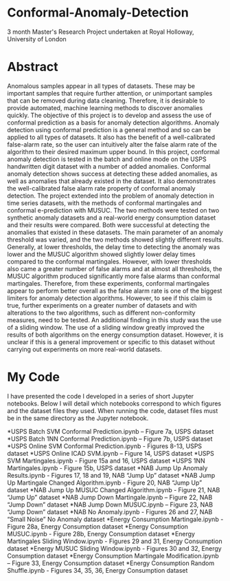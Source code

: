 # Conformal-Anomaly-Detection
3 month Master's Research Project undertaken at Royal Holloway, University of London

# Abstract
Anomalous samples appear in all types of datasets. These may be important samples
that require further attention, or unimportant samples that can be removed during
data cleaning. Therefore, it is desirable to provide automated, machine learning
methods to discover anomalies quickly. The objective of this project is to develop
and assess the use of conformal prediction as a basis for anomaly detection
algorithms. Anomaly detection using conformal prediction is a general method and
so can be applied to all types of datasets. It also has the benefit of a well-calibrated
false-alarm rate, so the user can intuitively alter the false alarm rate of the algorithm
to their desired maximum upper bound. In this project, conformal anomaly
detection is tested in the batch and online mode on the USPS handwritten digit
dataset with a number of added anomalies. Conformal anomaly detection shows
success at detecting these added anomalies, as well as anomalies that already existed
in the dataset. It also demonstrates the well-calibrated false alarm rate property of
conformal anomaly detection. The project extended into the problem of anomaly
detection in time series datasets, with the methods of conformal martingales and
conformal e-prediction with MUSUC. The two methods were tested on two
synthetic anomaly datasets and a real-world energy consumption dataset and their
results were compared. Both were successful at detecting the anomalies that existed
in these datasets. The main parameter of an anomaly threshold was varied, and the
two methods showed slightly different results. Generally, at lower thresholds, the
delay time to detecting the anomaly was lower and the MUSUC algorithm showed
slightly lower delay times compared to the conformal martingales. However, with
lower thresholds also came a greater number of false alarms and at almost all
thresholds, the MUSUC algorithm produced significantly more false alarms than
conformal martingales. Therefore, from these experiments, conformal martingales
appear to perform better overall as the false alarm rate is one of the biggest limiters
for anomaly detection algorithms. However, to see if this claim is true, further
experiments on a greater number of datasets and with alterations to the two
algorithms, such as different non-conformity measures, need to be tested. An
additional finding in this study was the use of a sliding window. The use of a sliding
window greatly improved the results of both algorithms on the energy consumption
dataset. However, it is unclear if this is a general improvement or specific to this
dataset without carrying out experiments on more real-world datasets. 

# My Code
I have presented the code I developed in a series of short Jupyter notebooks. Below
I will detail which notebooks correspond to which figures and the dataset files they used. 
When running the code, dataset files must be in the same directory as the Jupyter notebook. 

*USPS Batch SVM Conformal Prediction.ipynb – Figure 7a, USPS dataset
*USPS Batch 1NN Conformal Prediction.ipynb – Figure 7b, USPS dataset
*USPS Online SVM Conformal Prediction.ipynb - Figures 8-13, USPS dataset
*USPS Online ICAD SVM.ipynb – Figure 14, USPS dataset
*USPS SVM Martingales.ipynb - Figure 15a and 16, USPS dataset
*USPS 1NN Martingales.ipynb - Figure 15b, USPS dataset
*NAB Jump Up Anomaly Results.ipynb - Figures 17, 18 and 19, NAB “Jump Up”
dataset
*NAB Jump Up Martingale Changed Algorithm.ipynb - Figure 20, NAB “Jump Up”
dataset
*NAB Jump Up MUSUC Changed Algorithm.ipynb - Figure 21, NAB “Jump Up”
dataset
*NAB Jump Down Martingale.ipynb – Figure 22, NAB “Jump Down” dataset
*NAB Jump Down MUSUC.ipynb – Figure 23, NAB “Jump Down” dataset
*NAB No Anomaly.ipynb - Figures 26 and 27, NAB “Small Noise” No Anomaly
dataset
*Energy Consumption Martingale.ipynb - Figure 28a, Energy Consumption dataset
*Energy Consumption MUSUC.ipynb - Figure 28b, Energy Consumption dataset
*Energy Martingales Sliding Window.ipynb - Figures 29 and 31, Energy
Consumption dataset
*Energy MUSUC Sliding Window.ipynb - Figures 30 and 32, Energy Consumption
dataset
*Energy Consumption Martingale Modification.ipynb – Figure 33, Energy
Consumption dataset 
*Energy Consumption Random Shuffle.ipynb - Figures 34, 35, 36, Energy
Consumption dataset 
